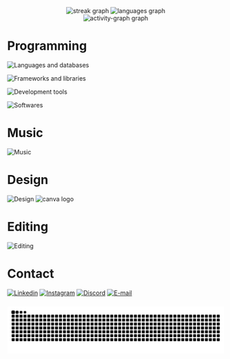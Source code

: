 <div align="center">
  <img src="https://streak-stats.demolab.com?user=Z4ffarani&locale=en&mode=daily&theme=react&hide_border=true&border_radius=10&order=3" height="140" alt="streak graph"  />
  <img src="https://github-readme-stats.vercel.app/api/top-langs?username=Z4ffarani&locale=en&hide_title=false&layout=compact&card_width=250&langs_count=5&theme=react&hide_border=true&order=2" height="140" alt="languages graph"  />
</div>

<div align="center">
  <img src="https://github-readme-activity-graph.vercel.app/graph?username=Z4ffarani&radius=16&theme=react&area=true&order=5&custom_title=Z4ffarani&hide_title=false&hide_border=true" height="223" alt="activity-graph graph"  />
</div>

###

<h1 align="left">Programming</h1>

![Languages and databases](https://skillicons.dev/icons?i=html,css,js,nodejs,python,mongodb&theme=dark&perline=10)

![Frameworks and libraries](https://skillicons.dev/icons?i=tailwindcss,styledcomponents,react,express&theme=dark&perline=10)

![Development tools](https://skillicons.dev/icons?i=git,vercel,vite&theme=dark&perline=10)

![Softwares](https://skillicons.dev/icons?i=windows,ubuntu,vscode,arduino,postman&theme=dark&perline=10)

###

<h1 align="left">Music</h1>

![Music](https://skillicons.dev/icons?i=ableton&theme=dark&perline=10)

###

<h1 align="left">Design</h1>

![Design](https://skillicons.dev/icons?i=ai,ps,figma&theme=dark&perline=10)
<img src="https://cdn.simpleicons.org/canva/00C4CC" height="40" alt="canva logo" />

###

<h1 align="left">Editing</h1>

![Editing](https://skillicons.dev/icons?i=pr,ae&theme=dark&perline=10)

###

<h1 align="left">Contact</h1>

[![Linkedin](https://skillicons.dev/icons?i=linkedin&theme=dark)](https://www.linkedin.com/in/kaique-zaffarani/)
[![Instagram](https://skillicons.dev/icons?i=instagram&theme=dark)](https://www.instagram.com/z4ffarani/)
[![Discord](https://skillicons.dev/icons?i=discord&theme=dark)](https://www.discordapp.com/users/710153971041304607)
[![E-mail](https://skillicons.dev/icons?i=gmail&theme=dark)](https://mail.google.com/mail/u/0/#inbox?compose=CllgCJqWgqfXqvnLlmbdtbvdGpSNdSVKxssmzKnmbkjlhPdKnmxlvNFJFmCxqjmnwWxCxRbHbmL)

###

<img src="https://raw.githubusercontent.com/Z4ffarani/Z4ffarani/output/snake.svg" alt="Snake animation" />

